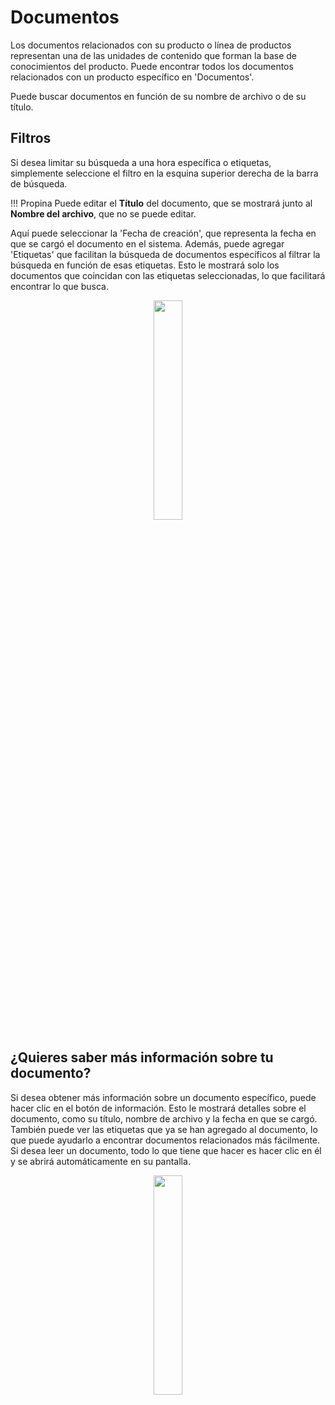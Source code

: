 # Documentos 

Los documentos relacionados con su producto o línea de productos representan una de las unidades de contenido que forman la base de conocimientos del producto. Puede encontrar todos los documentos relacionados con un producto específico en 'Documentos'.

Puede buscar documentos en función de su nombre de archivo o de su título. 

## Filtros 

Si desea limitar su búsqueda a una hora específica o etiquetas, simplemente seleccione el filtro en la esquina superior derecha de la barra de búsqueda. 

!!! Propina
        Puede editar el **Título** del documento, que se mostrará junto al **Nombre del archivo**, que no se puede editar.

Aquí puede seleccionar la 'Fecha de creación', que representa la fecha en que se cargó el documento en el sistema. Además, puede agregar 'Etiquetas' que facilitan la búsqueda de documentos específicos al filtrar la búsqueda en función de esas etiquetas. Esto le mostrará solo los documentos que coincidan con las etiquetas seleccionadas, lo que facilitará encontrar lo que busca.

<p align="center"><img src="https://i.imgur.com/wM4LMgJ.gif" width="30%"></p>


## ¿Quieres saber más información sobre tu documento?

Si desea obtener más información sobre un documento específico, puede hacer clic en el botón de información. Esto le mostrará detalles sobre el documento, como su título, nombre de archivo y la fecha en que se cargó. También puede ver las etiquetas que ya se han agregado al documento, lo que puede ayudarlo a encontrar documentos relacionados más fácilmente.
Si desea leer un documento, todo lo que tiene que hacer es hacer clic en él y se abrirá automáticamente en su pantalla.

<p align="center"><img src="https://i.imgur.com/pWpga0K.gif" width="30%"></p>